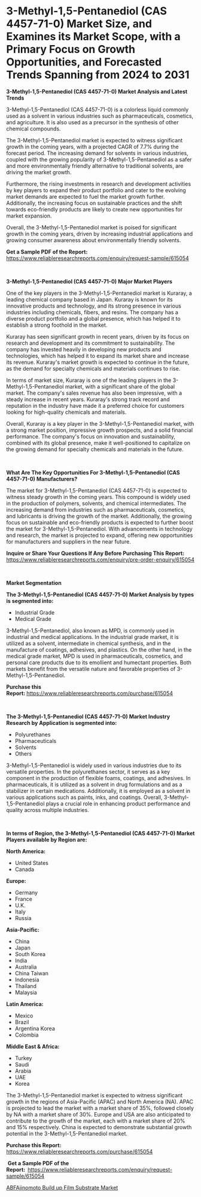 <p><h1>3-Methyl-1,5-Pentanediol (CAS 4457-71-0) Market Size, and Examines its Market Scope, with a Primary Focus on Growth Opportunities, and Forecasted Trends Spanning from 2024 to 2031</h1></p><p><strong>3-Methyl-1,5-Pentanediol (CAS 4457-71-0) Market Analysis and Latest Trends</strong></p>
<p><p>3-Methyl-1,5-Pentanediol (CAS 4457-71-0) is a colorless liquid commonly used as a solvent in various industries such as pharmaceuticals, cosmetics, and agriculture. It is also used as a precursor in the synthesis of other chemical compounds.</p><p>The 3-Methyl-1,5-Pentanediol market is expected to witness significant growth in the coming years, with a projected CAGR of 7.7% during the forecast period. The increasing demand for solvents in various industries, coupled with the growing popularity of 3-Methyl-1,5-Pentanediol as a safer and more environmentally friendly alternative to traditional solvents, are driving the market growth.</p><p>Furthermore, the rising investments in research and development activities by key players to expand their product portfolio and cater to the evolving market demands are expected to fuel the market growth further. Additionally, the increasing focus on sustainable practices and the shift towards eco-friendly products are likely to create new opportunities for market expansion.</p><p>Overall, the 3-Methyl-1,5-Pentanediol market is poised for significant growth in the coming years, driven by increasing industrial applications and growing consumer awareness about environmentally friendly solvents.</p></p>
<p><strong>Get a Sample PDF of the Report:&nbsp;</strong> <a href="https://www.reliableresearchreports.com/enquiry/request-sample/615054">https://www.reliableresearchreports.com/enquiry/request-sample/615054</a></p>
<p>&nbsp;</p>
<p><strong>3-Methyl-1,5-Pentanediol (CAS 4457-71-0) Major Market Players</strong></p>
<p><p>One of the key players in the 3-Methyl-1,5-Pentanediol market is Kuraray, a leading chemical company based in Japan. Kuraray is known for its innovative products and technology, and its strong presence in various industries including chemicals, fibers, and resins. The company has a diverse product portfolio and a global presence, which has helped it to establish a strong foothold in the market.</p><p>Kuraray has seen significant growth in recent years, driven by its focus on research and development and its commitment to sustainability. The company has invested heavily in developing new products and technologies, which has helped it to expand its market share and increase its revenue. Kuraray's market growth is expected to continue in the future, as the demand for specialty chemicals and materials continues to rise.</p><p>In terms of market size, Kuraray is one of the leading players in the 3-Methyl-1,5-Pentanediol market, with a significant share of the global market. The company's sales revenue has also been impressive, with a steady increase in recent years. Kuraray's strong track record and reputation in the industry have made it a preferred choice for customers looking for high-quality chemicals and materials.</p><p>Overall, Kuraray is a key player in the 3-Methyl-1,5-Pentanediol market, with a strong market position, impressive growth prospects, and a solid financial performance. The company's focus on innovation and sustainability, combined with its global presence, make it well-positioned to capitalize on the growing demand for specialty chemicals and materials in the future.</p></p>
<p>&nbsp;</p>
<p><strong>What Are The Key Opportunities For 3-Methyl-1,5-Pentanediol (CAS 4457-71-0) Manufacturers?</strong></p>
<p><p>The market for 3-Methyl-1,5-Pentanediol (CAS 4457-71-0) is expected to witness steady growth in the coming years. This compound is widely used in the production of polymers, solvents, and chemical intermediates. The increasing demand from industries such as pharmaceuticals, cosmetics, and lubricants is driving the growth of the market. Additionally, the growing focus on sustainable and eco-friendly products is expected to further boost the market for 3-Methyl-1,5-Pentanediol. With advancements in technology and research, the market is projected to expand, offering new opportunities for manufacturers and suppliers in the near future.</p></p>
<p><strong>Inquire or Share Your Questions If Any Before Purchasing This Report:</strong> <a href="https://www.reliableresearchreports.com/enquiry/pre-order-enquiry/615054">https://www.reliableresearchreports.com/enquiry/pre-order-enquiry/615054</a></p>
<p>&nbsp;</p>
<p><strong>Market Segmentation</strong></p>
<p><strong>The 3-Methyl-1,5-Pentanediol (CAS 4457-71-0) Market Analysis by types is segmented into:</strong></p>
<p><ul><li>Industrial Grade</li><li>Medical Grade</li></ul></p>
<p><p>3-Methyl-1,5-Pentanediol, also known as MPD, is commonly used in industrial and medical applications. In the industrial grade market, it is utilized as a solvent, intermediate in chemical synthesis, and in the manufacture of coatings, adhesives, and plastics. On the other hand, in the medical grade market, MPD is used in pharmaceuticals, cosmetics, and personal care products due to its emollient and humectant properties. Both markets benefit from the versatile nature and favorable properties of 3-Methyl-1,5-Pentanediol.</p></p>
<p><strong>Purchase this Report:&nbsp;</strong><a href="https://www.reliableresearchreports.com/purchase/615054">https://www.reliableresearchreports.com/purchase/615054</a></p>
<p>&nbsp;</p>
<p><strong>The 3-Methyl-1,5-Pentanediol (CAS 4457-71-0) Market Industry Research by Application is segmented into:</strong></p>
<p><ul><li>Polyurethanes</li><li>Pharmaceuticals</li><li>Solvents</li><li>Others</li></ul></p>
<p><p>3-Methyl-1,5-Pentanediol is widely used in various industries due to its versatile properties. In the polyurethanes sector, it serves as a key component in the production of flexible foams, coatings, and adhesives. In pharmaceuticals, it is utilized as a solvent in drug formulations and as a stabilizer in certain medications. Additionally, it is employed as a solvent in various applications such as paints, inks, and coatings. Overall, 3-Methyl-1,5-Pentanediol plays a crucial role in enhancing product performance and quality across multiple industries.</p></p>
<p>&nbsp;</p>
<p><strong>In terms of Region, the 3-Methyl-1,5-Pentanediol (CAS 4457-71-0) Market Players available by Region are:</strong></p>
<p>
    <p> <strong> North America: </strong>
        <ul>
            <li>United States</li>
            <li>Canada</li>
        </ul>
        </p> 
    <p> <strong> Europe: </strong>
        <ul>
            <li>Germany</li>
            <li>France</li>
            <li>U.K.</li>
            <li>Italy</li>
            <li>Russia</li>
        </ul>
        </p> 
    <p> <strong> Asia-Pacific: </strong>
        <ul>
            <li>China</li>
            <li>Japan</li>
            <li>South Korea</li>
            <li>India</li>
            <li>Australia</li>
            <li>China Taiwan</li>
            <li>Indonesia</li>
            <li>Thailand</li>
            <li>Malaysia</li>
        </ul>
        </p> 
    <p> <strong> Latin America: </strong>
        <ul>
            <li>Mexico</li>
            <li>Brazil</li>
            <li>Argentina Korea</li>
            <li>Colombia</li>
        </ul>
        </p> 
    <p> <strong> Middle East & Africa: </strong>
        <ul>
            <li>Turkey</li>
            <li>Saudi</li>
            <li>Arabia</li>
            <li>UAE</li>
            <li>Korea</li>
        </ul>
    </p>
    </p>
<p><p>The 3-Methyl-1,5-Pentanediol market is expected to witness significant growth in the regions of Asia-Pacific (APAC) and North America (NA). APAC is projected to lead the market with a market share of 35%, followed closely by NA with a market share of 30%. Europe and USA are also anticipated to contribute to the growth of the market, each with a market share of 20% and 15% respectively. China is expected to demonstrate substantial growth potential in the 3-Methyl-1,5-Pentanediol market.</p></p>
<p><strong>Purchase this Report: </strong><a href="https://www.reliableresearchreports.com/purchase/615054">https://www.reliableresearchreports.com/purchase/615054</a></p>
<p>&nbsp;<strong>Get a Sample PDF of the Report:&nbsp;&nbsp;</strong><a href="https://www.reliableresearchreports.com/enquiry/request-sample/615054">https://www.reliableresearchreports.com/enquiry/request-sample/615054</a></p>
<p><strong></strong></p>
<p><p><a href="https://meowing-lemming-dd3.notion.site/ABFAjinomoto-Build-up-Film-Substrate-Market-Size-Growing-and-Forecasted-for-period-from-2024-2031--f135d61ee8cd466cb55d2c6ec1d419a7">ABFAjinomoto Build up Film Substrate Market</a></p></p>